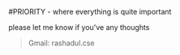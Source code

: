 #PRIORITY - where everything is quite important

please let me know if you've any thoughts
>Gmail: rashadul.cse
